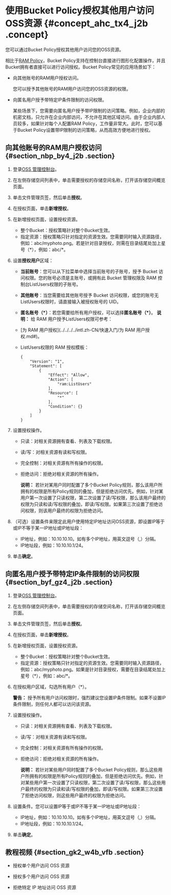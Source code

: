 # 使用Bucket Policy授权其他用户访问OSS资源 {#concept_ahc_tx4_j2b .concept}

您可以通过Bucket Policy授权其他用户访问您的OSS资源。

相比于[RAM Policy](../../../../intl.zh-CN//授权管理/授权策略管理.md#)，Bucket Policy支持在控制台直接进行图形化配置操作，并且Bucket拥有者直接可以进行访问授权。Bucket Policy常见的应用场景如下：

-   向其他账号的RAM用户授权访问。

    您可以授予其他账号的RAM用户访问您的OSS资源的权限。

-   向匿名用户授予带特定IP条件限制的访问权限。

    某些场景下，您需要向匿名用户授予带IP限制的访问策略。例如，企业内部的机密文档，只允许在企业内部访问，不允许在其他区域访问。由于企业内部人员较多，如果针对每个人配置RAM Policy，工作量非常大。此时，您可以基于Bucket Policy设置带IP限制的访问策略，从而高效方便地进行授权。


## 向其他账号的RAM用户授权访问 {#section_nbp_by4_j2b .section}

1.  登录[OSS 管理控制台](https://oss.console.aliyun.com/)。
2.  在左侧存储空间列表中，单击需要授权的存储空间名称，打开该存储空间概览页面。
3.  单击文件管理页签，然后单击**授权**。
4.  在授权页面，单击**新增授权**。
5.  在新增授权页面，设置授权资源。
    -   整个Bucket：授权策略针对整个Bucket生效。
    -   指定资源：授权策略只针对指定的资源生效。您需要同时输入资源路径，例如：abc/myphoto.png。若是针对目录授权，则需在目录结尾处加上星号（\*），例如：abc/\*。
6.  设置**授权用户**区域：

    -   **当前账号**：您可以从下拉菜单中选择当前账号的子账号，授予 Bucket 访问权限。您的账号必须是主账号，或拥有此 Bucket 管理权限及 RAM 控制台ListUsers权限的子账号。
    -   **其他账号**：当您需要给其他账号授予 Bucket 访问权限，或您的账号无ListUsers权限时，请直接输入被授权账号的 UID。
    -   **匿名账号（\*）**：若您需要给所有用户授权，可以选择**匿名账号（\*）**。
    **说明：** 给 RAM 用户授予ListUsers权限可参考：

    -   [为 RAM 用户授权](../../../../intl.zh-CN/快速入门/为 RAM 用户授权.md#)。
    -   ListUsers权限的 RAM 授权模板：

        ```
        {
            "Version": "1",
            "Statement": [
                {
                    "Effect": "Allow",
                    "Action": [
                        "ram:ListUsers"
                    ],
                    "Resource": [
                        "*"
                    ],
                    "Condition": {}
                }
            ]
        }
        ```

7.  设置授权操作。
    -   只读：对相关资源拥有查看、列表及下载权限。
    -   读/写：对相关资源有读和写权限。
    -   完全控制：对相关资源有所有操作的权限。
    -   拒绝访问：拒绝对相关资源的所有操作。

        **说明：** 若针对某用户同时配置了多个Bucket Policy规则，那么该用户所拥有的权限是所有Policy规则的叠加，但是拒绝访问优先。例如，针对某用户第一次设置了只读权限，第二次设置了读/写权限，那么该用户最终的权限为只读和读/写权限的叠加，即读/写权限。如果第三次设置了拒绝访问权限，则该用户最终的权限为拒绝访问。

8.  （可选）设置条件来限定此用户使用特定IP地址访问OSS资源，即设置IP等于或IP不等于某一IP地址或IP地址段：
    -   IP地址，例如：10.10.10.10。如有多个IP地址，用英文逗号（,）分隔。
    -   IP地址段，例如：10.10.10.1/24。
9.  单击**确定**。

## 向匿名用户授予带特定IP条件限制的访问权限 {#section_byf_gz4_j2b .section}

1.  登录[OSS 管理控制台](https://oss.console.aliyun.com/)。
2.  在左侧存储空间列表中，单击需要授权的存储空间名称，打开该存储空间概览页面。
3.  单击文件管理页签，然后单击**授权**。
4.  在授权页面，单击**新增授权**。
5.  在新增授权页面，设置授权资源。
    -   整个Bucket：授权策略针对整个Bucket生效。
    -   指定资源：授权策略只针对指定的资源生效。您需要同时输入资源路径，例如：abc/myphoto.png。如果是针对目录授权，需要在目录结尾处加上星号（\*），例如：abc/\*。
6.  在授权用户区域，勾选所有用户（\*）。

    **警告：** 授予所有用户访问权限时，强烈建议您设置IP条件限制。如果不设置IP条件限制，则任何人都可以访问该资源。

7.  设置授权操作。
    -   只读：对相关资源拥有查看、列表及下载权限。
    -   读/写：对相关资源有读和写权限。
    -   完全控制：对相关资源有所有操作的权限。
    -   拒绝访问：拒绝对相关资源的所有操作。

        **说明：** 若针对某些用户同时配置了多个Bucket Policy规则，那么这些用户所拥有的权限是所有Policy规则的叠加，但是拒绝访问优先。例如，针对某些用户第一次设置了只读权限，第二次设置了读/写权限，那么这些用户最终的权限为只读和读/写权限的叠加，即读/写权限。如果第三次设置了拒绝访问权限，则这些用户最终的权限为拒绝访问。

8.  设置条件。您可以设置IP等于或IP不等于某一IP地址或IP地址段：
    -   IP地址，例如：10.10.10.10。如有多个IP地址，用英文逗号（,）分隔。
    -   IP地址段，例如：10.10.10.1/24。
9.  单击**确定**。

## 教程视频 {#section_gk2_w4b_vfb .section}

-   授权单个用户访问 OSS 资源



-   授权多个用户访问 OSS 资源



-   拒绝特定 IP 地址访问 OSS 资源




